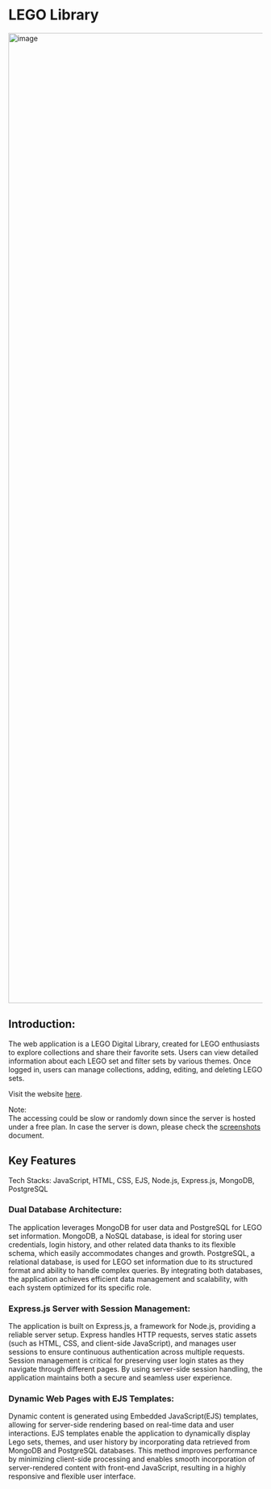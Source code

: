 # LEGO Library
<img width="1918" alt="image" src="https://github.com/user-attachments/assets/2c9a844c-b4cd-4066-a409-a90c69ed721e">

## Introduction:
The web application is a LEGO Digital Library, created for LEGO enthusiasts to explore collections and share their favorite sets. Users can view detailed information about each LEGO set and filter sets by various themes. Once logged in, users can manage collections, adding, editing, and deleting LEGO sets.

Visit the website [here](https://lego-library.onrender.com). 

Note:  
The accessing could be slow or randomly down since the server is hosted under a free plan.
In case the server is down, please check the [screenshots](https://github.com/Ryan-215/Lego_Library/blob/main/screenshots.md) document.

## Key Features
Tech Stacks: JavaScript, HTML, CSS, EJS, Node.js, Express.js, MongoDB, PostgreSQL  

### Dual Database Architecture:
The application leverages MongoDB for user data and PostgreSQL for LEGO set information. MongoDB, a NoSQL database, is ideal for storing user credentials, login history, and other related data thanks to its flexible schema, which easily accommodates changes and growth. PostgreSQL, a relational database, is used for LEGO set information due to its structured format and ability to handle complex queries. By integrating both databases, the application achieves efficient data management and scalability, with each system optimized for its specific role.

### Express.js Server with Session Management:
The application is built on Express.js, a framework for Node.js, providing a reliable server setup. Express handles HTTP requests, serves static assets (such as HTML, CSS, and client-side JavaScript), and manages user sessions to ensure continuous authentication across multiple requests. Session management is critical for preserving user login states as they navigate through different pages. By using server-side session handling, the application maintains both a secure and seamless user experience.

### Dynamic Web Pages with EJS Templates:
Dynamic content is generated using Embedded JavaScript(EJS) templates, allowing for server-side rendering based on real-time data and user interactions. EJS templates enable the application to dynamically display Lego sets, themes, and user history by incorporating data retrieved from MongoDB and PostgreSQL databases. This method improves performance by minimizing client-side processing and enables smooth incorporation of server-rendered content with front-end JavaScript, resulting in a highly responsive and flexible user interface.
